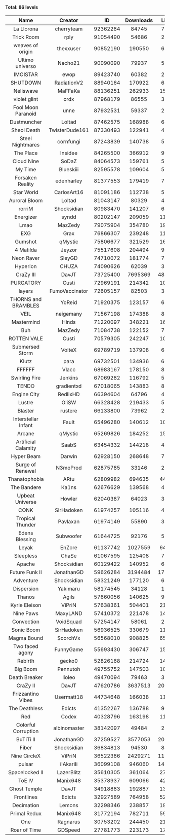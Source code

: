 #### Total: 86 levels

| Name | Creator | ID | Downloads | Likes |
|:---:|:---:|:---:|:---:|:---:|
| La Llorona | cherryteam | 92362284 | 84745 | 7982
| Trick Room | rply | 91054490 | 54686 | 2402
| weaves of origin  | thexxuser | 90852190 | 190550 | 6633
| Ultimo universo | Nacho21 | 90090090 | 79937 | 5627
| IMOISTAR | ewop | 89423740 | 60382 | 2819
| SHUTDOWN | RadiationV2 | 88940164 | 170922 | 6564
| Neliswave | MaFFaKa | 88136251 | 262933 | 15727
| violet glint | crdx | 87968179 | 86555 | 3508
| Fool Moon Paranoid | unne | 87932531 | 59337 | 2701
| Dustmuncher | Loltad | 87462575 | 168988 | 6318
| Sheol Death | TwisterDude161 | 87330493 | 122941 | 4579
| Steel Nightmares | cornfungi | 87243839 | 140738 | 5487
| The  Place | Insidee | 84265500 | 366912 | 9494
| Cloud Nine | SoDaZ | 84064573 | 159761 | 5278
| My Time | Blueskiii | 82595578 | 109604 | 5928
| Forsaken Reality | edenharley | 81377553 | 179419 | 7948
| Star World | CarlosArt16 | 81091186 | 112738 | 5830
| Auroral Bloom | Loltad | 81043147 | 80329 | 4562
| rorriM | Shocksidian | 80983470 | 141207 | 6225
| Energizer | syndd | 80202147 | 209059 | 11099
| Lmao | MazZedy | 79075904 | 354780 | 19208
| EXG | Grax | 76866307 | 239248 | 11525
| Gumshot | qMystic | 75806677 | 321529 | 16775
| 4 Matilda | Jeyzor | 75517608 | 204494 | 9466
| Neon Raver | SleyGD | 74710072 | 181774 | 7349
| Hyperion | CHUZA | 74090626 | 62039 | 3307
| CraZy III | DavJT | 73725400 | 7695369 | 481030
| PURGATORY | Custi | 72969191 | 214342 | 10486
| layers | FumoVaccinator | 72605157 | 82503 | 3896
| THORNS and BRAMBLES | YoReid | 71920375 | 123157 | 6456
| VEIL | neigemany | 71567198 | 174388 | 8042
| Mastermind | Hinds | 71220097 | 348221 | 16142
| Buh | MazZedy | 71084738 | 122152 | 7408
| ROTTEN VALE | Custi | 70579305 | 242247 | 10822
| Submersed Storm |  VolteX | 69789719 | 137908 | 6647
| Klutz | para | 69732501 | 134936 | 6459
| FFFFFF | Vlacc | 68983167 | 178150 | 8296
| Swirling Fire | Jenkins | 67069282 | 116792 | 5210
| TENDO | gradientxd | 67018065 | 143883 | 8610
| Engine City | RedlixHD | 66394604 | 64796 | 4044
| Lustre | OliSW | 66328428 | 219433 | 5863
| Blaster | rustere | 66133800 | 73962 | 2990
| Interstellar Infant | Fault | 65496280 | 140612 | 10445
| Arcane | qMystic | 65269826 | 184252 | 15380
| Artificial Calamity | SaabS | 63454332 | 144218 | 4446
| Hyper Beam | Darwin | 62928150 | 268648 | 7512
| Surge of Renewal | N3moProd | 62875785 | 33146 | 2288
| Thanatophobia | ARtu | 62809982 | 694635 | 44580
| The Bandere | Ka1ns | 62676629 | 139568 | 4681
| Upbeat Universe | Howler | 62040387 | 64023 | 3495
| CONK | SirHadoken | 61974257 | 105116 | 4346
| Tropical Thunder | Pavlaxan | 61974149 | 55890 | 3383
| Edens Blessing | Subwoofer | 61644725 | 92176 | 5229
| Leyak | EnZore | 61137742 | 1027559 | 64250
| Sleepless | ChaSe | 61067595 | 125408 | 7141
| Apache | Shocksidian | 60129422 | 140952 | 6382
| Future Funk II | JonathanGD | 59626284 | 3194484 | 177973
| Adventure | Shocksidian | 58321249 | 177120 | 6060
| Dispersion | Yakimaru | 58174545 | 34128 | 1827
| Thanos | Agils | 57660056 | 140625 | 9328
| Kyrie Eleison | ViPriN | 57638361 | 504401 | 21861
| Nine Paws | MaxyLAND | 57410372 | 221478 | 14719
| Convection | VoidSquad | 57254147 | 58061 | 2749
| Sonic Boom | SirHadoken | 56936525 | 330679 | 11240
| Magma Bound | ScorchVx | 56568010 | 908825 | 65614
| Two faced agony | FunnyGame | 55693430 | 306747 | 15236
| Rebirth | gecko0 | 52826168 | 214724 | 14421
| Big Boom | Pennutoh | 49755752 | 147503 | 10396
| Death Breaker | lioleo | 49470094 | 79463 | 3834
| CraZy II | DavJT | 47620786 | 3637513 | 207252
| Frizzantino Vibes | Usermatt18 | 44734648 | 166038 | 11761
| The Deathless | Edicts | 41352267 | 136788 | 9622
| Red | Codex | 40328796 | 163198 | 11105
| Colorful Corruption | albinomaster | 38142097 | 49484 | 2016
| BuTiTi II | JonathanGD | 37259527 | 3577053 | 207726
| Fiber | Shocksidian | 36834813 | 94530 | 8100
| Nine CircleX | ViPriN | 36522386 | 2429271 | 116335
| pulsar | iIAkariIi | 36099108 | 946060 | 144288
| Spacelocked II | LazerBlitz | 35610305 | 361064 | 27912
| ToE IV  | Manix648 | 35378937 | 609066 | 42696
| Ghost Temple | DavJT | 34918883 | 192887 | 13994
| Frontlines | Edicts | 32927589 | 764958 | 52203
| Decimation | Lemons | 32298346 | 238857 | 19212
| Primal Redux | Manix648 | 31772194 | 782711 | 59075
| One | Ragnarus | 30753202 | 244450 | 21899
| Roar of Time | GDSpeed | 27781773 | 223173 | 17905
